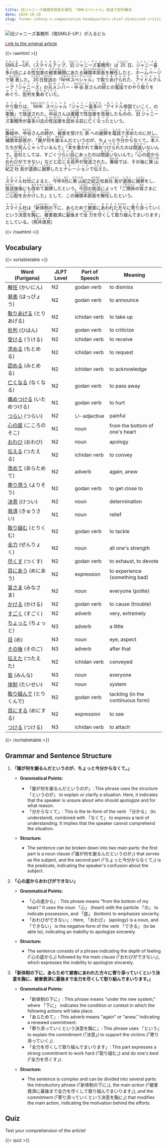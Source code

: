 ```yaml
---
title: 旧ジャニーズ補償本部長を解任　「NHKスペシャル」放送で批判集め
date: 2024-10-26
slug: former-johnny-s-compensation-headquarters-chief-dismissed-criticism-gathered-following-the-broadcast-of-nhk-special
---
```


![旧ジャニーズ事務所（現SMILE-UP.）が入るビル](https://www.asahicom.jp/imgopt/img/aec1a30552/comm_L/AS20241026003132.jpg "旧ジャニーズ事務所（現SMILE-UP.）が入るビル")

[Link to the original article](https://asahi.com/articles/ASSBV3F2VSBVUCVL00MM.html?iref=comtop_7_05)

{{< rawhtml >}}
<p><ruby>SMILE<rt>すまいる</rt></ruby>―<ruby>UP<rt>あっぷ</rt></ruby>。（<ruby>スマイルアップ<rt>すまいるあっぷ</rt></ruby>、<ruby>旧<rt>きゅう</rt></ruby><ruby>ジャニーズ事務所<rt>じゃにーずじむしょ</rt></ruby>）は<ruby>25<rt>にじゅうご</rt></ruby>日、<ruby>ジャニー喜多川<rt>じゃにーきたがわ</rt></ruby>氏による<ruby>性加害<rt>せいかがい</rt></ruby>の<ruby>被害<rt>ひがい</rt></ruby><ruby>補償<rt>ほしょう</rt></ruby>にあたる<ruby>補償本部長<rt>ほしょうほんぶちょう</rt></ruby>を<ruby>解任<rt>かいにん</rt></ruby>したと、<ruby>ホームページ<rt>ほーむぺーじ</rt></ruby>で<ruby>発表<rt>はっぴょう</rt></ruby>した。<ruby>20<rt>にじゅう</rt></ruby>日<ruby>放送<rt>ほうそう</rt></ruby>の「<ruby>NHKスペシャル<rt>えぬえいちけーすぺしゃる</rt></ruby>」で<ruby>取りあげられた<rt>とりあげられた</rt></ruby>、<ruby>アイドルグループ<rt>あいどるぐるーぷ</rt></ruby>「<ruby>ジャニーズ<rt>じゃにーず</rt></ruby>」の<ruby>元<rt>もと</rt></ruby><ruby>メンバー<rt>めんばー</rt></ruby>・<ruby>中谷良<rt>なかたにりょう</rt></ruby>さんの<ruby>姉<rt>あね</rt></ruby>との<ruby>電話<rt>でんわ</rt></ruby>での<ruby>やり取り<rt>やりとり</rt></ruby>を<ruby>めぐり<rt>めぐり</rt></ruby>、<ruby>批判<rt>ひはん</rt></ruby>を<ruby>集めていた<rt>あつめていた</rt></ruby>。</p>

<p><ruby>やり取り<rt>やりとり</rt></ruby>は、<ruby>NHK<rt>えぬえいちけい</rt></ruby><ruby>スペシャル<rt>すぺしゃる</rt></ruby>「<ruby>ジャニー<rt>じゃにー</rt></ruby><ruby>喜多川<rt>きたがわ</rt></ruby>〝<ruby>アイドル<rt>あいどる</rt></ruby>帝国<rt>ていこく</rt></ruby>〟の<ruby>実像<rt>じつぞう</rt></ruby>」で<ruby>放送<rt>ほうそう</rt></ruby>された。<ruby>中谷<rt>なかたに</rt></ruby>さんは<ruby>書籍<rt>しょせき</rt></ruby>で<ruby>性加害<rt>せいかがい</rt></ruby>を<ruby>告発<rt>こくはつ</rt></ruby>した<ruby>ものの<rt>ものの</rt></ruby>、<ruby>旧<rt>きゅう</rt></ruby><ruby>ジャニーズ<rt>じゃにーず</rt></ruby><ruby>事務所<rt>じむしょ</rt></ruby>が<ruby>喜多川<rt>きたがわ</rt></ruby>氏<ruby>の<rt>の</rt></ruby><ruby>性加害<rt>せいかがい</rt></ruby>を<ruby>認める<rt>みとめる</rt></ruby>前に<ruby>亡くなった<rt>なくなった</rt></ruby>という。</p>

<p><ruby>番組<rt>ばんぐみ</rt></ruby>中、<ruby>中谷<rt>なかたに</rt></ruby>さんの<ruby>姉<rt>あね</rt></ruby>が、<ruby>被害<rt>ひがい</rt></ruby>を受けた<ruby>弟<rt>おとうと</rt></ruby>への<ruby>謝罪<rt>しゃざい</rt></ruby>を<ruby>電話<rt>でんわ</rt></ruby>で<ruby>求め<rt>もとめ</rt></ruby>たのに対し、<ruby>補償<rt>ほしょう</rt></ruby><ruby>本部長<rt>ほんぶちょう</rt></ruby>が、「<ruby>誰<rt>だれ</rt></ruby>が<ruby>何<rt>なに</rt></ruby>を<ruby>謝る<rt>あやまる</rt></ruby>んだというのが、ちょっと今<ruby>分から<rt>わから</rt></ruby>なくて。<ruby>本人<rt>ほんにん</rt></ruby>たちが<ruby>死んじゃって<rt>しんじゃって</rt></ruby>いるんで」「<ruby>本<rt>ほん</rt></ruby>を<ruby>書かれ<rt>かかれ</rt></ruby>て<ruby>痛めつけられ<rt>いためつけられ</rt></ruby>たのは<ruby>間違い<rt>まちがい</rt></ruby>ないんで。<ruby>会社<rt>かいしゃ</rt></ruby>としては、すごく<ruby>つらい<rt>つらい</rt></ruby><ruby>目<rt>め</rt></ruby>にあったのは<ruby>間違い<rt>まちがい</rt></ruby>ないんで」「<ruby>心<rt>こころ</rt></ruby>の<ruby>底<rt>そこ</rt></ruby>から<ruby>おわび<rt>おわび</rt></ruby>ができない」などと<ruby>応じる<rt>おうじる</rt></ruby><ruby>音声<rt>おんせい</rt></ruby>が<ruby>放送<rt>ほうそう</rt></ruby>された。<ruby>番組<rt>ばんぐみ</rt></ruby>では、その後に<ruby>東山紀之<rt>ひがしやまのりゆき</rt></ruby><ruby>社長<rt>しゃちょう</rt></ruby>が<ruby>遺族<rt>いぞく</rt></ruby>に<ruby>謝罪<rt>しゃざい</rt></ruby>したと<ruby>ナレーション<rt>なれーしょん</rt></ruby>で<ruby>伝え<rt>つたえ</rt></ruby>た。</p>

<p><ruby>スマイル<rt>すまいる</rt></ruby>社<ruby>社<rt>しゃ</rt></ruby>によると、<ruby>今年<rt>ことし</rt></ruby>9<ruby>月<rt>がつ</rt></ruby>に<ruby>東山<rt>ひがしやま</rt></ruby>紀之<ruby>紀之<rt>のりゆき</rt></ruby>社長<ruby>社長<rt>しゃちょう</rt></ruby>が<ruby>遺族<rt>いぞく</rt></ruby>に<ruby>謝罪<rt>しゃざい</rt></ruby>をし、<ruby>放送<rt>ほうそう</rt></ruby>後<ruby>後<rt>ご</rt></ruby>にも<ruby>改めて<rt>あらためて</rt></ruby><ruby>謝罪<rt>しゃざい</rt></ruby>したという。<ruby>今回<rt>こんかい</rt></ruby>の<ruby>放送<rt>ほうそう</rt></ruby>によって「<ruby>ご関係<rt>ごかんけい</rt></ruby>の<ruby>皆<rt>みな</rt></ruby>さまに<ruby>ご心配<rt>ごしんぱい</rt></ruby>を<ruby>おかけ<rt>おかけ</rt></ruby>した」として、この<ruby>補償<rt>ほしょう</rt></ruby><ruby>本部長<rt>ほんぶちょう</rt></ruby>を<ruby>解任<rt>かいにん</rt></ruby>したという。</p>

<p><ruby>スマイル<rt>すまいる</rt></ruby>社は「<ruby>新体制<rt>しんたいせい</rt></ruby>の<ruby>下<rt>もと</rt></ruby>に、あらためて<ruby>被害<rt>ひがい</rt></ruby>に<ruby>あわれた<rt>あわれた</rt></ruby><ruby>方々<rt>かたがた</rt></ruby>に<ruby>寄り添って<rt>よりそって</rt></ruby>いくという<ruby>決意<rt>けつい</rt></ruby>を<ruby>胸<rt>むね</rt></ruby>に、<ruby>被害<rt>ひがい</rt></ruby>救済に<ruby>最後<rt>さいご</rt></ruby>まで<ruby>全力<rt>ぜんりょく</rt></ruby>を<ruby>尽くして<rt>つくして</rt></ruby><ruby>取り組んで<rt>とりくんで</rt></ruby>まいります」としている。（<ruby>照井<rt>てるい</rt></ruby><ruby>琢見<rt>たくみ</rt></ruby>）</p>
{{< /rawhtml >}}

## Vocabulary


{{< sortabletable >}}

| Word (Furigana)          | JLPT Level | Part of Speech          | Meaning                          |
|--------------------------|------------|-------------------------|----------------------------------|
|[解任](https://jisho.org/search/%E8%A7%A3%E4%BB%BB) (かいにん)| N2         | godan verb              | to dismiss                       |
|[発表](https://jisho.org/search/%E7%99%BA%E8%A1%A8) (はっぴょう)| N2         | godan verb              | to announce                      |
|[取りあげる](https://jisho.org/search/%E5%8F%96%E3%82%8A%E3%81%82%E3%81%92%E3%82%8B) (とりあげる)| N2         | ichidan verb            | to take up                       |
|[批判](https://jisho.org/search/%E6%89%B9%E5%88%A4) (ひはん)| N2         | godan verb              | to criticize                     |
|[受ける](https://jisho.org/search/%E5%8F%97%E3%81%91%E3%82%8B) (うける)| N2         | ichidan verb            | to receive                       |
|[求める](https://jisho.org/search/%E6%B1%82%E3%82%81%E3%82%8B) (もとめる)| N2         | ichidan verb            | to request                       |
|[認める](https://jisho.org/search/%E8%AA%8D%E3%82%81%E3%82%8B) (みとめる)| N2         | ichidan verb            | to acknowledge                   |
|[亡くなる](https://jisho.org/search/%E4%BA%A1%E3%81%8F%E3%81%AA%E3%82%8B) (なくなる)| N2         | godan verb              | to pass away                     |
|[痛めつける](https://jisho.org/search/%E7%97%9B%E3%82%81%E3%81%A4%E3%81%91%E3%82%8B) (いためつける)| N1         | godan verb              | to hurt                          |
|[つらい](https://jisho.org/search/%E3%81%A4%E3%82%89%E3%81%84) (つらい)| N2         | い-adjective            | painful                          |
|[心の底](https://jisho.org/search/%E5%BF%83%E3%81%AE%E5%BA%95) (こころのそこ)| N1         | noun                    | from the bottom of one's heart   |
|[おわび](https://jisho.org/search/%E3%81%8A%E3%82%8F%E3%81%B3) (おわび)| N2         | noun                    | apology                          |
|[伝える](https://jisho.org/search/%E4%BC%9D%E3%81%88%E3%82%8B) (つたえる)| N2         | ichidan verb            | to convey                        |
|[改めて](https://jisho.org/search/%E6%94%B9%E3%82%81%E3%81%A6) (あらためて)| N2         | adverb                  | again, anew                      |
|[寄り添う](https://jisho.org/search/%E5%AF%84%E3%82%8A%E6%B7%BB%E3%81%86) (よりそう)| N2         | godan verb              | to get close to                  |
|[決意](https://jisho.org/search/%E6%B1%BA%E6%84%8F) (けつい)| N2         | noun                    | determination                    |
|[救済](https://jisho.org/search/%E6%95%91%E6%B8%88) (きゅうさい)| N1         | noun                    | relief                           |
|[取り組む](https://jisho.org/search/%E5%8F%96%E3%82%8A%E7%B5%84%E3%82%80) (とりくむ)| N2         | godan verb              | to tackle                        |
|[全力](https://jisho.org/search/%E5%85%A8%E5%8A%9B) (ぜんりょく)| N2         | noun                    | all one's strength               |
|[尽くす](https://jisho.org/search/%E5%B0%BD%E3%81%8F%E3%81%99) (つくす)| N2         | godan verb              | to exhaust, to devote            |
|[目にあう](https://jisho.org/search/%E7%9B%AE%E3%81%AB%E3%81%82%E3%81%86) (めにあう)| N2         | expression              | to experience (something bad)    |
|[皆さま](https://jisho.org/search/%E7%9A%86%E3%81%95%E3%81%BE) (みなさま)| N2         | noun                    | everyone (polite)               |
|[かける](https://jisho.org/search/%E3%81%8B%E3%81%91%E3%82%8B) (かける)| N2         | godan verb              | to cause (trouble)              |
|[すごく](https://jisho.org/search/%E3%81%99%E3%81%94%E3%81%8F) (すごく)| N2         | adverb                  | very, extremely                  |
|[ちょっと](https://jisho.org/search/%E3%81%A1%E3%82%87%E3%81%A3%E3%81%A8) (ちょっと)| N3         | adverb                  | a little                         |
|[目](https://jisho.org/search/%E7%9B%AE) (め)| N3         | noun                    | eye, aspect                      |
|[その後](https://jisho.org/search/%E3%81%9D%E3%81%AE%E5%BE%8C) (そのご)| N3         | adverb                  | after that                      |
|[伝えた](https://jisho.org/search/%E4%BC%9D%E3%81%88%E3%81%9F) (つたえた)| N2         | ichidan verb            | conveyed                         |
|[皆](https://jisho.org/search/%E7%9A%86) (みんな)| N3         | noun                    | everyone                         |
|[体制](https://jisho.org/search/%E4%BD%93%E5%88%B6) (たいせい)| N2         | noun                    | system                           |
|[取り組んで](https://jisho.org/search/%E5%8F%96%E3%82%8A%E7%B5%84%E3%82%93%E3%81%A7) (とりくんで)| N2         | godan verb              | tackling (in the continuous form)|
|[目にする](https://jisho.org/search/%E7%9B%AE%E3%81%AB%E3%81%99%E3%82%8B) (めにする)| N2         | expression              | to see                           |
|[つける](https://jisho.org/search/%E3%81%A4%E3%81%91%E3%82%8B) (つける)| N3         | ichidan verb            | to attach                        |

{{< /sortabletable >}}


## Grammar and Sentence Structure

1. **「誰が何を謝るんだというのが、ちょっと今分からなくて。」**

   - **Grammatical Points:**
     - 「誰が何を謝るんだというのが」: This phrase uses the structure 「というのが」 to explain or clarify a situation. Here, it indicates that the speaker is unsure about who should apologize and for what reason.
     - 「分からなくて」: This is the te-form of the verb 「分かる」 (to understand), combined with 「なくて」 to express a lack of understanding. It implies that the speaker cannot comprehend the situation.

   - **Structure:**
     - The sentence can be broken down into two main parts: the first part is a noun clause (「誰が何を謝るんだというのが」) that serves as the subject, and the second part (「ちょっと今分からなくて」) is the predicate, indicating the speaker's confusion about the subject.

2. **「心の底からおわびができない」**

   - **Grammatical Points:**
     - 「心の底から」: This phrase means "from the bottom of my heart." It uses the noun 「心」 (heart) with the particle 「の」 to indicate possession, and 「底」 (bottom) to emphasize sincerity.
     - 「おわびができない」: Here, 「おわび」 (apology) is a noun, and 「できない」 is the negative form of the verb 「できる」 (to be able to), indicating an inability to apologize sincerely.

   - **Structure:**
     - The sentence consists of a phrase indicating the depth of feeling (「心の底から」) followed by the main clause (「おわびができない」), which expresses the inability to apologize sincerely.

3. **「新体制の下に、あらためて被害にあわれた方々に寄り添っていくという決意を胸に、被害救済に最後まで全力を尽くして取り組んでまいります。」**

   - **Grammatical Points:**
     - 「新体制の下に」: This phrase means "under the new system," where 「下に」 indicates the condition or context in which the following actions will take place.
     - 「あらためて」: This adverb means "again" or "anew," indicating a renewed commitment.
     - 「寄り添っていくという決意を胸に」: This phrase uses 「という」 to explain the commitment (「決意」) to support the victims (「寄り添っていく」).
     - 「全力を尽くして取り組んでまいります」: This part expresses a strong commitment to work hard (「取り組む」) and do one's best (「全力を尽くす」).

   - **Structure:**
     - The sentence is complex and can be divided into several parts: the introductory phrase (「新体制の下に」), the main action (「被害救済に最後まで全力を尽くして取り組んでまいります」), and the commitment (「寄り添っていくという決意を胸に」) that modifies the main action, indicating the motivation behind the efforts.

## Quiz

Test your comprehension of the article!

{{< quiz >}}
